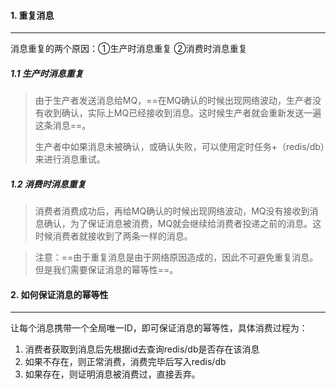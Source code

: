 #### 1. 重复消息

---

消息重复的两个原因：①生产时消息重复 ②消费时消息重复

##### 1.1 生产时消息重复

> 由于生产者发送消息给MQ，==在MQ确认的时候出现网络波动，生产者没有收到确认，实际上MQ已经接收到消息。这时候生产者就会重新发送一遍这条消息==。
>
> 生产者中如果消息未被确认，或确认失败，可以使用定时任务+（redis/db）来进行消息重试。

##### 1.2 消费时消息重复

>消费者消费成功后，再给MQ确认的时候出现网络波动，MQ没有接收到消息确认，为了保证消息被消费，MQ就会继续给消费者投递之前的消息。这时候消费者就接收到了两条一样的消息。

>注意：==由于重复消息是由于网络原因造成的，因此不可避免重复消息。但是我们需要保证消息的幂等性==。



#### 2. 如何保证消息的幂等性

---

让每个消息携带一个全局唯一ID，即可保证消息的幂等性，具体消费过程为：

1. 消费者获取到消息后先根据id去查询redis/db是否存在该消息
2. 如果不存在，则正常消费，消费完毕后写入redis/db
3. 如果存在，则证明消息被消费过，直接丢弃。

